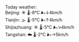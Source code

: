 Today weather:  
Beijing: ☀️   🌡️-8°C 🌬️↓4km/h  
Tianjin: 🌫  🌡️-5°C 🌬️↑4km/h  
Shijiazhuang: ☀️   🌡️-5°C 🌬️↘4km/h  
Tangshan: ☁️   🌡️-2°C 🌬️→5km/h  
